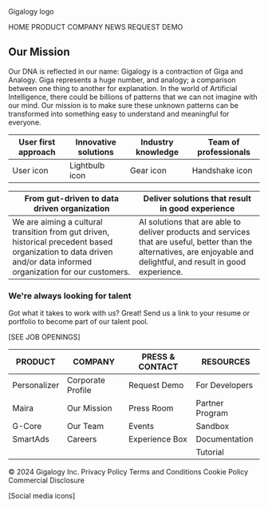 Gigalogy logo

HOME PRODUCT COMPANY NEWS REQUEST DEMO

## Our Mission

Our DNA is reflected in our name: Gigalogy is a contraction of 
Giga and Analogy. Giga represents a huge number, and analogy; 
a comparison between one thing to another for explanation. In 
the world of Artificial Intelligence, there could be billions of 
patterns that we can not imagine with our mind. Our mission is 
to make sure these unknown patterns can be transformed into 
something easy to understand and meaningful for everyone.

| User first approach | Innovative solutions | Industry knowledge | Team of professionals |
|---------------------|----------------------|--------------------|------------------------|
| User icon | Lightbulb icon | Gear icon | Handshake icon |

| From gut-driven to data driven organization | Deliver solutions that result in good experience |
|---------------------------------------------|--------------------------------------------------|
| We are aiming a cultural transition from gut driven, historical precedent based organization to data driven and/or data informed organization for our customers. | AI solutions that are able to deliver products and services that are useful, better than the alternatives, are enjoyable and delightful, and result in good experience. |

### We're always looking for talent

Got what it takes to work with us? Great! Send us a link to your 
resume or portfolio to become part of our talent pool.

[SEE JOB OPENINGS]

| PRODUCT | COMPANY | PRESS & CONTACT | RESOURCES |
|---------|---------|-----------------|-----------|
| Personalizer | Corporate Profile | Request Demo | For Developers |
| Maira | Our Mission | Press Room | Partner Program |
| G-Core | Our Team | Events | Sandbox |
| SmartAds | Careers | Experience Box | Documentation |
| | | | Tutorial |

© 2024 Gigalogy Inc. Privacy Policy Terms and Conditions Cookie Policy Commercial Disclosure

[Social media icons]